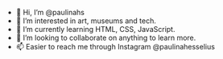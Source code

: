 - 👋 Hi, I’m @paulinahs
- 👀 I’m interested in art, museums and tech.
- 🌱 I’m currently learning HTML, CSS, JavaScript.
- 💞️ I’m looking to collaborate on anything to learn more.
- 📫 Easier to reach me through Instagram @paulinahesselius

<!---
paulinahs/paulinahs is a ✨ special ✨ repository because its `README.md` (this file) appears on your GitHub profile.
You can click the Preview link to take a look at your changes.
--->
